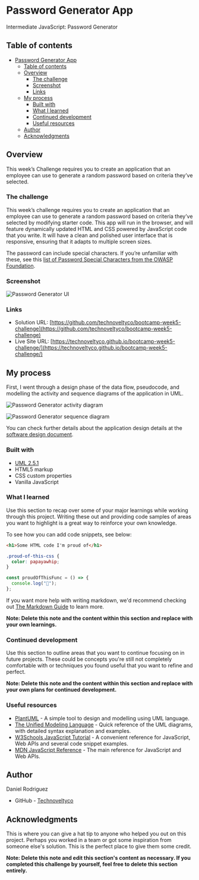 # Password Generator App

Intermediate JavaScript: Password Generator

## Table of contents

- [Password Generator App](#password-generator-app)
  - [Table of contents](#table-of-contents)
  - [Overview](#overview)
    - [The challenge](#the-challenge)
    - [Screenshot](#screenshot)
    - [Links](#links)
  - [My process](#my-process)
    - [Built with](#built-with)
    - [What I learned](#what-i-learned)
    - [Continued development](#continued-development)
    - [Useful resources](#useful-resources)
  - [Author](#author)
  - [Acknowledgments](#acknowledgments)

## Overview

This week’s Challenge requires you to create an application that an employee can use to generate a random password based on criteria they’ve selected.

### The challenge

This week’s challenge requires you to create an application that an employee can use to generate a random password based on criteria they’ve selected by modifying starter code. This app will run in the browser, and will feature dynamically updated HTML and CSS powered by JavaScript code that you write. It will have a clean and polished user interface that is responsive, ensuring that it adapts to multiple screen sizes.

The password can include special characters. If you’re unfamiliar with these, see this [list of Password Special Characters from the OWASP Foundation](https://www.owasp.org/index.php/Password_special_characters).

### Screenshot

![Password Generator UI](./assets/../docs/assets/05-javascript-challenge-demo.png)

### Links

- Solution URL: [https://github.com/technoveltyco/bootcamp-week5-challenge](https://github.com/technoveltyco/bootcamp-week5-challenge)
- Live Site URL: [https://technoveltyco.github.io/bootcamp-week5-challenge/](https://technoveltyco.github.io/bootcamp-week5-challenge/)

## My process

First, I went through a design phase of the data flow, pseudocode, and modelling the activity and sequence diagrams of the application in UML.

![Password Generator activity diagram](./assets/../docs/assets/generate-password-activity-diagram.svg)

![Password Generator sequence diagram](./assets/../docs/assets/generate-password-sequence-diagram.svg)

You can check further details about the application design details at the [software design document](./assets/../docs/software-design.md).

### Built with

- [UML 2.5.1](https://www.omg.org/spec/UML)
- HTML5 markup
- CSS custom properties
- Vanilla JavaScript

### What I learned

Use this section to recap over some of your major learnings while working through this project. Writing these out and providing code samples of areas you want to highlight is a great way to reinforce your own knowledge.

To see how you can add code snippets, see below:

```html
<h1>Some HTML code I'm proud of</h1>
```

```css
.proud-of-this-css {
  color: papayawhip;
}
```

```js
const proudOfThisFunc = () => {
  console.log("🎉");
};
```

If you want more help with writing markdown, we'd recommend checking out [The Markdown Guide](https://www.markdownguide.org/) to learn more.

**Note: Delete this note and the content within this section and replace with your own learnings.**

### Continued development

Use this section to outline areas that you want to continue focusing on in future projects. These could be concepts you're still not completely comfortable with or techniques you found useful that you want to refine and perfect.

**Note: Delete this note and the content within this section and replace with your own plans for continued development.**

### Useful resources

- [PlantUML](https://plantuml.com/) - A simple tool to design and modelling using UML language.
- [The Unified Modeling Language](https://www.uml-diagrams.org/) - Quick reference of the UML diagrams, with detailed syntax explanation and examples.
- [W3Schools JavaScript Tutorial](https://www.w3schools.com/js/default.asp) - A convenient reference for JavaScript, Web APIs and several code snippet examples.
- [MDN JavaScript Reference](https://developer.mozilla.org/en-US/docs/Web/javascript) - The main reference for JavaScript and Web APIs.

## Author
  Daniel Rodriguez
- GitHub - [Technoveltyco](https://github.com/technoveltyco)

## Acknowledgments

This is where you can give a hat tip to anyone who helped you out on this project. Perhaps you worked in a team or got some inspiration from someone else's solution. This is the perfect place to give them some credit.

**Note: Delete this note and edit this section's content as necessary. If you completed this challenge by yourself, feel free to delete this section entirely.**
